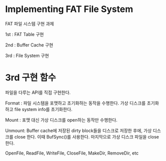 # Implementing FAT File System

FAT 파일 시스템 구현 과제


1st : FAT Table 구현

2nd : Buffer Cache 구현

3rd : File System 구현


 # 3rd 구현 함수
 파일을 다루는 API를 직접 구현한다.
 
 Format : 파일 시스템을 포맷하고 초기화하는 동작을 수행한다. 가상 디스크를 초기화하고 file system info를 초기화한다.
 
 Mount : 포맷 대신 가상 디스크를 open하는 동작만 수행한다. 
 
 Unmount: Buffer cache에 저장된 dirty block들을 디스크로 저장한 후에, 가상 디스크를 close 한다. 이때 BufSync()를 사용한다. 
          마지막으로 가상 디스크 파일을 close한다.
 
 OpenFile, ReadFile, WriteFile, CloseFile, MakeDir, RemoveDir, etc
